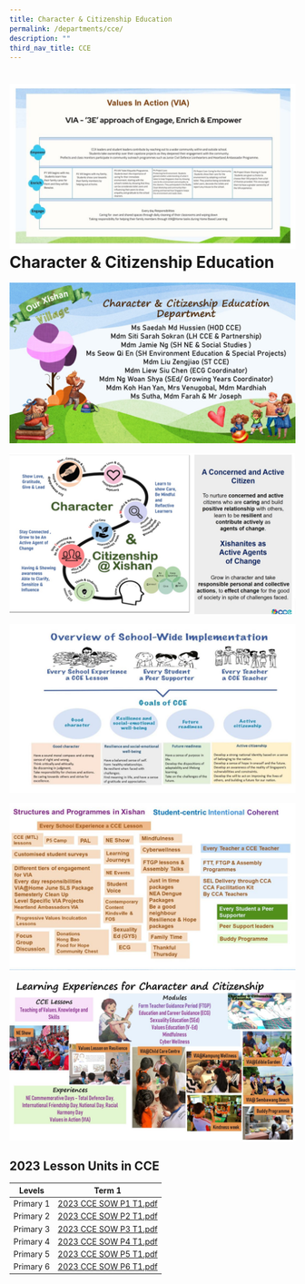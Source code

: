 ```yaml
---
title: Character & Citizenship Education
permalink: /departments/cce/
description: ""
third_nav_title: CCE
---
```

![](/images/cce2023slide5.JPG)
**Character & Citizenship Education**
=====================================
![](/images/cce%202023%20Slide1.jpg)

![](/images/cce%202023%20Slide2.jpg)

![](/images/cce2023slide3.JPG)

![](/images/cce2023slide4.JPG)

![](/images/CCE%20Slide1.jpeg)

2023 Lesson Units in CCE
------------------------
| Levels | Term 1 | 
| -------- | -------- |  
|  Primary 1    |    [2023 CCE SOW P1 T1.pdf](https://xishanpri-moe-edu-sg-admin.cwp.sg/qql/slot/u540/cce/2023%20CCE%20SOW%20P1%20T1.pdf)   | 
| Primary 2    |   [2023 CCE SOW P2 T1.pdf](https://xishanpri-moe-edu-sg-admin.cwp.sg/qql/slot/u540/cce/2023%20CCE%20SOW%20P2%20T1.pdf) | 
| Primary 3 |[2023 CCE SOW P3 T1.pdf](https://xishanpri-moe-edu-sg-admin.cwp.sg/qql/slot/u540/cce/2023%20CCE%20SOW%20P3%20T1.pdf)|
| Primary 4 | [2023 CCE SOW P4 T1.pdf](https://xishanpri-moe-edu-sg-admin.cwp.sg/qql/slot/u540/cce/2023%20CCE%20SOW%20P4%20T1.pdf)|
|Primary 5|[2023 CCE SOW P5 T1.pdf](https://xishanpri-moe-edu-sg-admin.cwp.sg/qql/slot/u540/cce/2023%20CCE%20SOW%20P5%20T1.pdf)
|Primary 6|[2023 CCE SOW P6 T1.pdf](https://xishanpri-moe-edu-sg-admin.cwp.sg/qql/slot/u540/cce/2023%20CCE%20SOW%20P6%20T1.pdf)

      